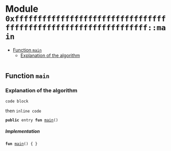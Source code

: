 
<a name="0xffffffffffffffffffffffffffffffffffffffffffffffffffffffffffffffff_main"></a>

# Module `0xffffffffffffffffffffffffffffffffffffffffffffffffffffffffffffffff::main`



-  [Function `main`](#0xffffffffffffffffffffffffffffffffffffffffffffffffffffffffffffffff_main_main)
    -  [Explanation of the algorithm](#@Explanation_of_the_algorithm_0)


<pre><code></code></pre>



<a name="0xffffffffffffffffffffffffffffffffffffffffffffffffffffffffffffffff_main_main"></a>

## Function `main`


<a name="@Explanation_of_the_algorithm_0"></a>

### Explanation of the algorithm

```
code block
```
then <code>inline code</code>


<pre><code><b>public</b> entry <b>fun</b> <a href="code_block_test.md#0xffffffffffffffffffffffffffffffffffffffffffffffffffffffffffffffff_main">main</a>()
</code></pre>



##### Implementation


<pre><code><b>fun</b> <a href="code_block_test.md#0xffffffffffffffffffffffffffffffffffffffffffffffffffffffffffffffff_main">main</a>() { }
</code></pre>
